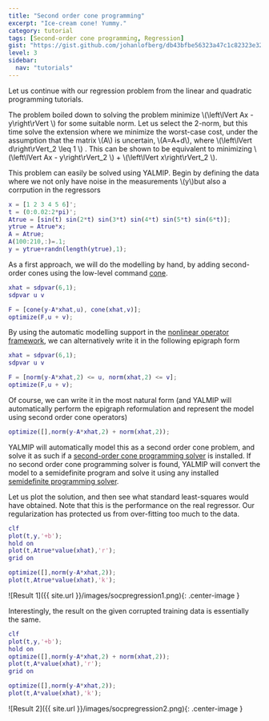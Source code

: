 ```yaml
---
title: "Second order cone programming"
excerpt: "Ice-cream cone! Yummy."
category: tutorial
tags: [Second-order cone programming, Regression]
gist: "https://gist.github.com/johanlofberg/db43bfbe56323a47c1c82323e321bc56.js"
level: 3
sidebar:
  nav: "tutorials"
---
```


Let us continue with our regression problem from the linear and quadratic programming tutorials.

The problem boiled down to solving the problem minimize \\(\left\lVert Ax - y\right\rVert \\) for some suitable norm. Let us select the 2-norm, but this time solve the extension where we minimize the worst-case cost, under the assumption that the matrix \\(A\\) is uncertain, \\(A=A+d\\), where \\(\left\lVert d\right\rVert_2 \leq 1 \\) . This can be shown to be equivalent to minimizing \\(\left\lVert Ax - y\right\rVert_2 \\) + \\(\left\lVert x\right\rVert_2 \\).

This problem can easily be solved using YALMIP. Begin by defining the data where we not only have noise in the measurements \\(y\\)but also a corrpution in the regressors

````matlab
x = [1 2 3 4 5 6]';
t = (0:0.02:2*pi)';
Atrue = [sin(t) sin(2*t) sin(3*t) sin(4*t) sin(5*t) sin(6*t)];
ytrue = Atrue*x;
A = Atrue;
A(100:210,:)=.1;
y = ytrue+randn(length(ytrue),1);
````

As a first approach, we will do the modelling by hand, by adding second-order cones using the low-level command [cone](/yalmip/comands/cone).

````matlab
xhat = sdpvar(6,1);
sdpvar u v

F = [cone(y-A*xhat,u), cone(xhat,v)];
optimize(F,u + v);
````

By using the automatic modelling support in the [nonlinear operator framework](/tutorial/nonlinearoperators), we can alternatively write it in the following epigraph form

````matlab
xhat = sdpvar(6,1);
sdpvar u v

F = [norm(y-A*xhat,2) <= u, norm(xhat,2) <= v];
optimize(F,u + v);
````

Of course, we can write it in the most natural form (and YALMIP will automatically perform the epigraph reformulation and represent the model using second order cone operators)
````matlab
optimize([],norm(y-A*xhat,2) + norm(xhat,2));
````

YALMIP will automatically model this as a second order cone problem, and solve it as such if a [second-order cone programming solver](/yalmip/solvers) is installed. If no second order cone programming solver is found, YALMIP will convert the model to a semidefinite program and solve it using any installed [semidefinite programming solver](/yalmip/solvers).

Let us plot the solution, and then see what standard least-squares would have obtained. Note that this is the performance on the real regressor. Our regularization has protected us from over-fitting too much to the data.

````matlab
clf
plot(t,y,'+b');
hold on
plot(t,Atrue*value(xhat),'r');
grid on

optimize([],norm(y-A*xhat,2));
plot(t,Atrue*value(xhat),'k');
````

![Result 1]({{ site.url }}/images/socpregression1.png){: .center-image }

Interestingly, the result on the given corrupted training data is essentially the same.

````matlab
clf
plot(t,y,'+b');
hold on
optimize([],norm(y-A*xhat,2) + norm(xhat,2));
plot(t,A*value(xhat),'r');
grid on

optimize([],norm(y-A*xhat,2));
plot(t,A*value(xhat),'k');
````

![Result 2]({{ site.url }}/images/socpregression2.png){: .center-image }                                
